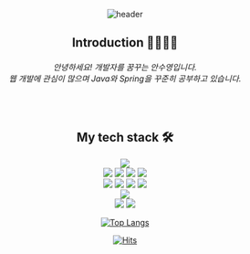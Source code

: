 <div align=center>
  
![header](https://capsule-render.vercel.app/api?type=Waving&color=auto&height=170&section=header&text=Hello,%20I'm%20SuYoung!&fontSize=40&animation=twinkling)
<h2><bold> Introduction 👋🙋🏻‍♀️ </bold></h2>
<h6> 안녕하세요! 개발자를 꿈꾸는 안수영입니다.<br />   
  웹 개발에 관심이 많으며 Java와 Spring을 꾸준히 공부하고 있습니다.</h6>
<br /> 
<h2><bold> My tech stack 🛠️ </bold></h2>

<img src="https://img.shields.io/badge/Java-3776AB?style=flat-square&&logo=java&logoColor=white"><br />
<img src="https://img.shields.io/badge/Html-E34F26?style=flat-square&logo=Html5&logoColor=white"/>
<img src="https://img.shields.io/badge/Css-1572B6?style=flat-square&logo=CSS3&logoColor=white"/>
<img src="https://img.shields.io/badge/javascript-F7DF1E?style=flat-square&logo=javascript&logoColor=white"/>
<img src="https://img.shields.io/badge/jquery-0769AD?style=flat-square&logo=jquery&logoColor=white"/><br />
<img src="https://img.shields.io/badge/oracle-F80000?style=flat-square&logo=oracle&logoColor=white"/>
<img src="https://img.shields.io/badge/spring-6DB33F?style=flat-square&logo=spring&logoColor=white"/>
<img src="https://img.shields.io/badge/springboot-6DB33F?style=flat-square&logo=springboot&logoColor=white"/>
<img src="https://img.shields.io/badge/bootstrap-7952B3?style=flat-square&logo=bootstrap&logoColor=white"/><br />
<img src="https://img.shields.io/badge/apachetomcat-F8DC75?style=flat-square&logo=apachetomcat&logoColor=black"/><br />
<img src="https://img.shields.io/badge/github-181717?style=flat-square&logo=github&logoColor=white"/>
<img src="https://img.shields.io/badge/git-F05032?style=flat-square&logo=git&logoColor=white"/>


[![Top Langs](https://github-readme-stats.vercel.app/api/top-langs/?username=suy0ung&layout=compact)](https://github.com/suy0ung/github-readme-stats)

[![Hits](https://hits.seeyoufarm.com/api/count/incr/badge.svg?url=https%3A%2F%2Fgithub.com%2Fsuy0ung%2F&count_bg=%23E7D0ED&title_bg=%23F8C2C2&icon=github.svg&icon_color=%23FFFFFF&title=Githud&edge_flat=false)](https://hits.seeyoufarm.com)


</div>
